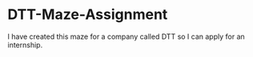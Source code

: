 # DTT-Maze-Assignment
I have created this maze for a company called DTT so I can apply for an internship.
